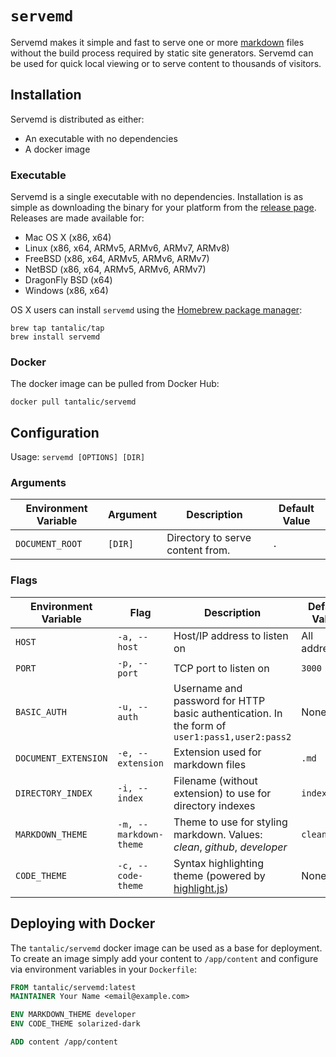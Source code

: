 # `servemd`

Servemd makes it simple and fast to serve one or more [markdown][markdown] files without the build process required by static site generators. Servemd can be used for quick local viewing or to serve content to thousands of visitors.

## Installation

Servemd is distributed as either:

- An executable with no dependencies
- A docker image

### Executable

Servemd is a single executable with no dependencies. Installation is as simple as downloading the binary for your platform from the [release page][release]. Releases are made available for:

- Mac OS X (x86, x64)
- Linux (x86, x64, ARMv5, ARMv6, ARMv7, ARMv8)
- FreeBSD (x86, x64, ARMv5, ARMv6, ARMv7)
- NetBSD (x86, x64, ARMv5, ARMv6, ARMv7)
- DragonFly BSD (x64)
- Windows (x86, x64)

OS X users can install `servemd` using the [Homebrew package manager][homebrew]:

```shell
brew tap tantalic/tap
brew install servemd
```

### Docker

The docker image can be pulled from Docker Hub:

```shell
docker pull tantalic/servemd
```

## Configuration

Usage: `servemd [OPTIONS] [DIR]`

### Arguments

| Environment Variable | Argument |           Description            | Default Value |
|----------------------|----------|----------------------------------|---------------|
| `DOCUMENT_ROOT`      | `[DIR]`  | Directory to serve content from. | `.`           |

### Flags

| Environment Variable |          Flag          |                                          Description                                          | Default Value |
|----------------------|------------------------|-----------------------------------------------------------------------------------------------|---------------|
| `HOST`               | `-a, --host`           | Host/IP address to listen on                                                                  | All addresses |
| `PORT`               | `-p, --port`           | TCP port to listen on                                                                         | `3000`        |
| `BASIC_AUTH`         | `-u, --auth`           | Username and password for HTTP basic authentication. In the form of `user1:pass1,user2:pass2` | None          |
| `DOCUMENT_EXTENSION` | `-e, --extension`      | Extension used for markdown files                                                             | `.md`         |
| `DIRECTORY_INDEX`    | `-i, --index`          | Filename (without extension) to use for directory indexes                                     | `index`       |
| `MARKDOWN_THEME`     | `-m, --markdown-theme` | Theme to use for styling markdown. Values: *clean*, *github*, *developer*                     | `clean`       |
| `CODE_THEME`         | `-c, --code-theme`     | Syntax highlighting theme (powered by [highlight.js][highlightjs])                            | None          |


## Deploying with Docker 

The `tantalic/servemd` docker image can be used as a base for deployment. To create an image simply add your content to `/app/content` and configure via environment variables in your `Dockerfile`:

```Dockerfile
FROM tantalic/servemd:latest
MAINTAINER Your Name <email@example.com>

ENV MARKDOWN_THEME developer
ENV CODE_THEME solarized-dark

ADD content /app/content
```


[markdown]: https://daringfireball.net/projects/markdown/syntax
[release]: https://github.com/tantalic/servemd/releases/latest
[homebrew]: http://brew.sh
[highlightjs]: http://highlightjs.org


